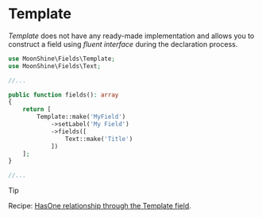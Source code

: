 # Template

*Template* does not have any ready-made implementation and allows you to construct a field using *fluent interface* during the declaration process.

```php
use MoonShine\Fields\Template;
use MoonShine\Fields\Text;

//...

public function fields(): array
{
    return [
        Template::make('MyField')
            ->setLabel('My Field')
            ->fields([
                Text::make('Title')
            ])
    ];
}

//...
```

> [!TIP]
> Recipe: [HasOne relationship through the Template field](/docs/{{version}}/recipes#hasone-through-template).
